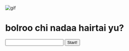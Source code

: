 <!DOCTYPE html>
<html lang="en">
    <head>
        <meta charset="UTF-8">
        <meta name="viewport" content="width=device-width, initial-scale=1.0">
        <title>Do Realy You Love Me?</title>
        <link rel="stylesheet" href="styleLanding.css"/>
    </head>
    <body>
        <div class="wrapper">
            <img class="gif" alt="gif" src="https://media.giphy.com/media/hiJ9ypGI5tIKdwKoK2/giphy.gif"/>
            <h1 class="question"> bolroo chi nadaa hairtai yu? </h1>
            <div class="center">
                <input type="text" id="fname" name="fname">
                <button id="start_button">Start!</button>
            </div>
            </div> 
        </div>
        <script src="script.js"></script>
    </body>
</html>
